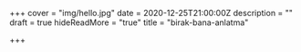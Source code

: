+++
cover = "img/hello.jpg"
date = 2020-12-25T21:00:00Z
description = ""
draft = true
hideReadMore = "true"
title = "birak-bana-anlatma"

+++
